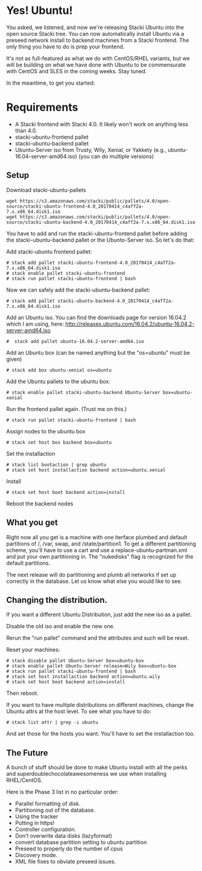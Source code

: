 # Yes! Ubuntu!

You asked, we listened, and now we're releasing Stacki Ubuntu into the open source Stacki tree. You can now automatically install Ubuntu via a preseed network install to backend machines from a Stacki frontend. The only thing you have to do is prep your frontend.

It's not as full-featured as what we do with CentOS/RHEL variants, but we will be building on what we have done with Ubuntu to be commensurate with CentOS and SLES in the coming weeks. Stay tuned.

In the meantime, to get you started:

# Requirements
- A Stacki frontend with Stacki 4.0. It likely won't work on anything less than 4.0.
- stacki-ubuntu-frontend pallet
- stacki-ubuntu-backend pallet
- Ubuntu-Server iso from Trusty, Wily, Xenial, or Yakkety (e.g., ubuntu-16.04-server-amd64.iso) (you can do multiple versions)

## Setup
Download stacki-ubuntu-pallets

```
wget https://s3.amazonaws.com/stacki/public/pallets/4.0/open-source/stacki-ubuntu-frontend-4.0_20170414_c4aff2a-7.x.x86_64.disk1.iso 
wget https://s3.amazonaws.com/stacki/public/pallets/4.0/open-source/stacki-ubuntu-backend-4.0_20170414_c4aff2a-7.x.x86_64.disk1.iso
```

You have to add and run the stacki-ubuntu-frontend pallet before adding the stacki-ubuntu-backend pallet or the Ubunto-Server iso. 
So let's do that:

Add stacki-ubuntu frontend pallet:

	# stack add pallet stacki-ubuntu-frontend-4.0_20170414_c4aff2a-7.x.x86_64.disk1.iso
	# stack enable pallet stacki-ubuntu-frontend
	# stack run pallet stacki-ubuntu-frontend | bash

Now we can safely add the stacki-ubuntu-backend pallet:

	# stack add pallet stacki-ubuntu-backend-4.0_20170414_c4aff2a-7.x.x86_64.disk1.iso

Add an Ubuntu iso. You can find the downloads page for version 16.04.2 which I am using, here: http://releases.ubuntu.com/16.04.2/ubuntu-16.04.2-server-amd64.iso

	#  stack add pallet ubuntu-16.04.2-server-amd64.iso

Add an Ubuntu box (can be named anything but the "os=ubuntu" must be given)

	# stack add box ubuntu-xenial os=ubuntu

Add the Ubuntu pallets to the ubuntu box.

	# stack enable pallet stacki-ubuntu-backend Ubuntu-Server box=ubuntu-xenial


Run the frontend pallet again. (Trust me on this.)

	# stack run pallet stacki-ubuntu-frontend | bash

Assign nodes to the ubuntu box

	# stack set host box backend box=ubuntu

Set the installaction

	# stack list bootaction | grep ubuntu
	# stack set host installaction backend action=ubuntu.xenial

Install

	# stack set host boot backend action=install

Reboot the backend nodes

## What you get

Right now all you get is a machine with one iterface plumbed and default partitions of /, /var, swap, and /state/partition1. To get a different partitioning scheme, you'll have to use a cart and use a replace-ubuntu-partman.xml and put your own partitioning in. The "nukedisks" flag is recognized for the default partitions.

The next release will do partitioning and plumb all networks if set up correctly in the database. Let us know what else you would like to see. 

## Changing the distribution.

If you want a different Ubuntu Distribution, just add the new iso 
as a pallet. 

Disable the old iso and enable the new one.

Rerun the "run pallet" command and the attributes and such will
be reset.

Reset your machines:

	# stack disable pallet Ubuntu-Server box=ubuntu-box
	# stack enable pallet Ubuntu-Server release=Wily box=ubuntu-box
	# stack run pallet stacki-ubuntu-frontend | bash
	# stack set host installaction backend action=ubuntu.wily
	# stack set host boot backend action=install

Then reboot.

If you want to have multiple distributions on different machines, 
change the Ubuntu attrs at the host level. To see what you have to 
do:

	# stack list attr | grep -i ubuntu

And set those for the hosts you want.
You'll have to set the installaction too.

## The Future

A bunch of stuff should be done to make Ubuntu install with all 
the perks and superdoublechocolateawesomeness we use when 
installing RHEL/CentOS.

Here is the Phase 3 list in no particular order:

- Parallel formatting of disk.
- Partitioning out of the database.
- Using the tracker
- Putting in https!
- Controller configuration.
- Don’t overwrite data disks (lazyformat)
- convert database partition setting to ubuntu partition
- Preseed to properly do the number of cpus
- Discovery mode.
- XML file fixes to obviate preseed issues.
